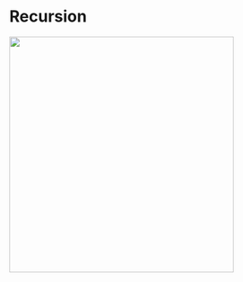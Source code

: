 # Recursion

<img src="https://github.com/sajib-mandal/DataStructures-and-Algorithms-in-JavaScript/blob/main/images/recursion.png" width="400" height="420">